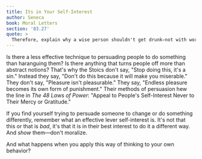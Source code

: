 ```yaml
---
title: Its in Your Self-Interest
author: Seneca
book: Moral Letters
section: '83.27'
quote: >
  Therefore, explain why a wise person shouldn't get drunk—not with words, but by the facts of its ugliness and offensiveness. It's most easy to prove that so-called pleasures, when they go beyond proper measure, are but punishments.
---
```


Is there a less effective technique to persuading people to do something than haranguing them? Is there anything that turns people off more than abstract notions? That's why the Stoics don't say, "Stop doing this, it's a sin." Instead they say, "Don't do this because it will make you miserable." They don't say, "Pleasure isn't pleasurable." They say, "Endless pleasure becomes its own form of punishment." Their methods of persuasion hew the line in _The 48 Laws of Power_: "Appeal to People's Self-Interest Never to Their Mercy or Gratitude."

If you find yourself trying to persuade someone to change or do something differently, remember what an effective lever self-interest is. It's not that this or that is _bad_, it's that it is in their best interest to do it a different way. And _show_ them—don't moralize.

And what happens when you apply this way of thinking to your own behavior?
